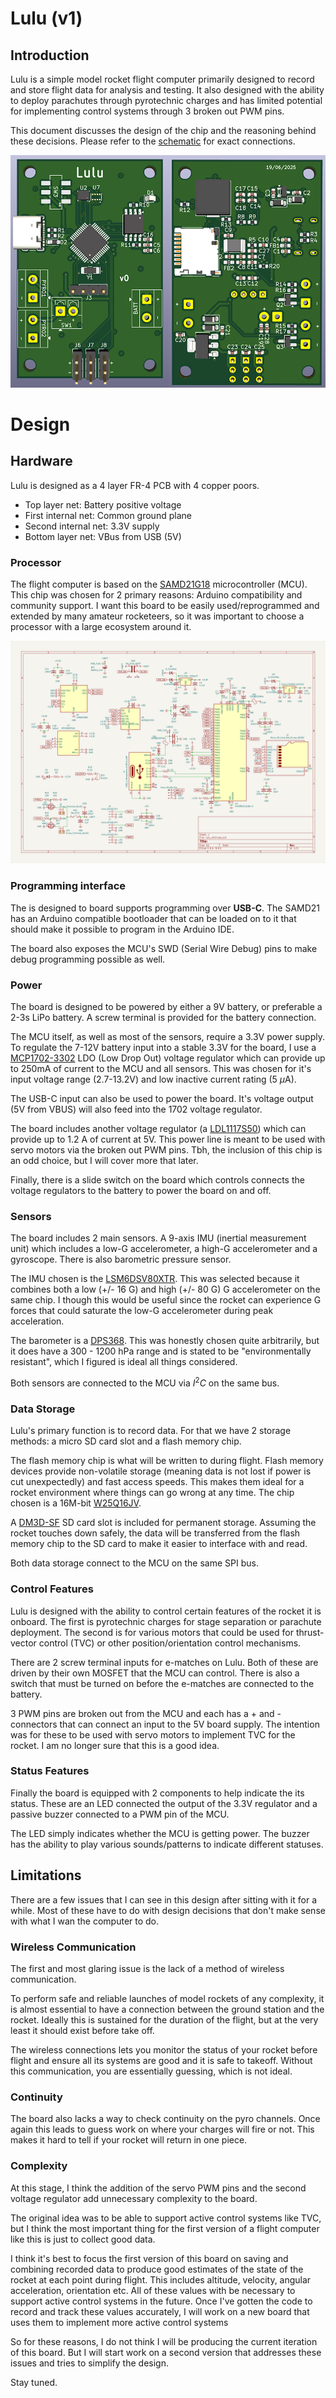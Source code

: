 # Lulu (v1)

## Introduction
Lulu is a simple model rocket flight computer primarily designed to record and store flight data for analysis and testing. It also designed with the ability to deploy parachutes through pyrotechnic charges and has limited potential for implementing control systems through 3 broken out PWM pins.

This document discusses the design of the chip and the reasoning behind these decisions. Please refer to the [schematic](lulu_v0_schematic.pdf) for exact connections.

![PCB model](images/pcb_model.png)
# Design
## Hardware
Lulu is designed as a 4 layer FR-4 PCB with 4 copper poors. 
- Top layer net: Battery positive voltage
- First internal net: Common ground plane
- Second internal net: 3.3V supply
- Bottom layer net: VBus from USB (5V)

### Processor
The flight computer is based on the [SAMD21G18](https://ww1.microchip.com/downloads/en/DeviceDoc/SAM_D21_DA1_Family_DataSheet_DS40001882F.pdf) microcontroller (MCU). This chip was chosen for 2 primary reasons: Arduino compatibility and community support. I want this board to be easily used/reprogrammed and extended by many amateur rocketeers, so it was important to choose a processor with a large ecosystem around it.

![Lulu v0 schematic](images/lulu_v0_schematic.png)

### Programming interface
The is designed to board supports programming over **USB-C**. The SAMD21 has an Arduino compatible bootloader that can be loaded on to it that should make it possible to program in the Arduino IDE.

The board also exposes the MCU's SWD (Serial Wire Debug) pins to make debug programming possible as well.
### Power
The board is designed to be powered by either a 9V battery, or preferable a 2-3s LiPo battery. A screw terminal is provided for the battery connection.

The MCU itself, as well as most of the sensors, require a 3.3V power supply. To regulate the 7-12V battery input into a stable 3.3V for the board, I use a [MCP1702-3302](https://ww1.microchip.com/downloads/en/DeviceDoc/22008E.pdf) LDO (Low Drop Out) voltage regulator which can provide up to 250mA of current to the MCU and all sensors. This was chosen for it's input voltage range (2.7-13.2V) and low inactive current rating (5 $\mu$A).

The USB-C input can also be used to power the board. It's voltage output (5V from VBUS) will also feed into the 1702 voltage regulator.

The board includes another voltage regulator (a [LDL1117S50](https://www.st.com/content/ccc/resource/technical/document/datasheet/group3/0e/5a/00/ca/10/1a/4f/a5/DM00366442/files/DM00366442.pdf/jcr:content/translations/en.DM00366442.pdf)) which can provide up to 1.2 A of current at 5V. This power line is meant to be used with servo motors via the broken out PWM pins. Tbh, the inclusion of this chip is an odd choice, but I will cover more that later.

Finally, there is a slide switch on the board which controls connects the voltage regulators to the battery to power the board on and off.
### Sensors
The board includes 2 main sensors. A 9-axis IMU (inertial measurement unit) which includes a low-G accelerometer, a high-G accelerometer and a gyroscope. There is also barometric pressure sensor.

The IMU chosen is the [LSM6DSV80XTR](https://mm.digikey.com/Volume0/opasdata/d220001/medias/docus/6678/LSM6DSV80X.pdf). This was selected because it combines both a low (+/- 16 G) and high (+/- 80 G) G accelerometer on the same chip. I though this would be useful since the rocket can experience G forces that could saturate the low-G accelerometer during peak acceleration.

The barometer is a [DPS368](https://www.infineon.com/dgdl/Infineon-DPS368-DS-v01_00-EN.pdf?fileId=5546d46269e1c019016a0c45105d4b40). This was honestly chosen quite arbitrarily, but it does have a 300 - 1200 hPa range and is stated to be "environmentally resistant", which I figured is ideal all things considered.

Both sensors are connected to the MCU via $I^{2}C$ on the same bus.
### Data Storage
Lulu's primary function is to record data. For that we have 2 storage methods: a micro SD card slot and a flash memory chip.

The flash memory chip is what will be written to during flight. Flash memory devices provide non-volatile storage (meaning data is not lost if power is cut unexpectedly) and fast access speeds. This makes them ideal for a rocket environment where things can go wrong at any time. The chip chosen is a 16M-bit [W25Q16JV](https://www.winbond.com/resource-files/w25q16jv%20spi%20revg%2003222018%20plus.pdf).

A [DM3D-SF](https://www.hirose.com/product/document?clcode=CL0609-0033-6-00&productname=DM3AT-SF-PEJ2M5&series=DM3&documenttype=Catalog&lang=en&documentid=D49662_en) SD card slot is included for permanent storage. Assuming the rocket touches down safely, the data will be transferred from the flash memory chip to the SD card to make it easier to interface with and read.

Both data storage connect to the MCU on the same SPI bus.
### Control Features
Lulu is designed with the ability to control certain features of the rocket it is onboard. The first is pyrotechnic charges for stage separation or parachute deployment. The second is for various motors that could be used for thrust-vector control (TVC) or other position/orientation control mechanisms.

There are 2 screw terminal inputs for e-matches on Lulu. Both of these are driven by their own MOSFET that the MCU can control. There is also a switch that must be turned on before the e-matches are connected to the battery.

3 PWM pins are broken out from the MCU and each has a + and - connectors that can connect an input to the 5V board supply. The intention was for these to be used with servo motors to implement TVC for the rocket. I am no longer sure that this is a good idea.
### Status Features
Finally the board is equipped with 2 components to help indicate the its status. These are an LED connected the output of the 3.3V regulator and a passive buzzer connected to a PWM pin of the MCU.

The LED simply indicates whether the MCU is getting power. The buzzer has the ability to play various sounds/patterns to indicate different statuses.
## Limitations
There are a few issues that I can see in this design after sitting with it for a while. Most of these have to do with design decisions that don't make sense with what I wan the computer to do.
### Wireless Communication
The first and most glaring issue is the lack of a method of wireless communication.

To perform safe and reliable launches of model rockets of any complexity, it is almost essential to have a connection between the ground station and the rocket. Ideally this is sustained for the duration of the flight, but at the very least it should exist before take off.

The wireless connections lets you monitor the status of your rocket before flight and ensure all its systems are good and it is safe to takeoff. Without this communication, you are essentially guessing, which is not ideal.
### Continuity
The board also lacks a way to check continuity on the pyro channels. Once again this leads to guess work on where your charges will fire or not. This makes it hard to tell if your rocket will return in one piece.
### Complexity
At this stage, I think the addition of the servo PWM pins and the second voltage regulator add unnecessary complexity to the board.

The original idea was to be able to support active control systems like TVC, but I think the most important thing for the first version of a flight computer like this is just to collect good data.

I think it's best to focus the first version of this board on saving and combining recorded data to produce good estimates of the state of the rocket at each point during flight. This includes altitude, velocity, angular acceleration, orientation etc. All of these values with be necessary to support active control systems in the future. Once I've gotten the code to record and track these values accurately, I will work on a new board that uses them to implement more active control systems

So for these reasons, I do not think I will be producing the current iteration of this board. But I will start work on a second version that addresses these issues and tries to simplify the design.

Stay tuned.